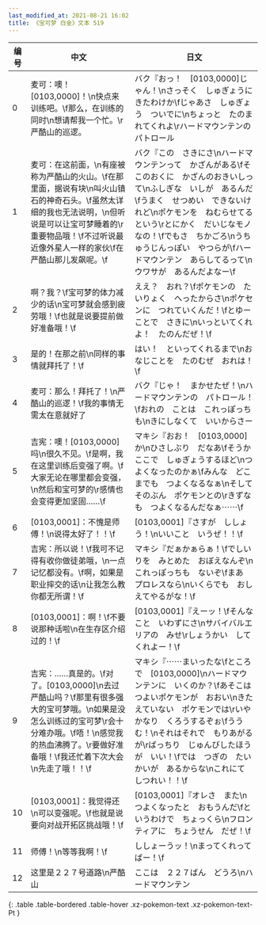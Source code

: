 ```yaml
---
last_modified_at: 2021-08-21 16:02
title: 《宝可梦 白金》文本 519
---
```

| 编号 | 中文 | 日文 |
| ---- | ---- | ---- |
| 0 | 麦可：噢！[0103,0000]！\n快点来训练吧。\f那么，在训练的同时\n想请帮我一个忙。\r严酷山的巡逻。 | バク『おっ！　[0103,0000]じゃん！\nさっそく　しゅぎょうに　きたわけか\fじゃあさ　しゅぎょう　ついでに\nちょっと　たのまれてくれよ\rハードマウンテンの　パトロール |
| 1 | 麦可：在这前面，\n有座被称为严酷山的火山。\f在那里面，据说有块\n叫火山镇石的神奇石头。\f虽然太详细的我也无法说明，\n但听说是可以让宝可梦睡着的\r重要物品哦！\f不过听说最近像外星人一样的家伙\f在严酷山那儿发飙呢。\f | バク『この　さきにさ\nハードマウンテンって　かざんがある\fそこのおくに　かざんのおきいしって\nふしぎな　いしが　あるんだ\fうまく　せつめい　できないけれど\nポケモンを　ねむらせてる　という\rとにかく　だいじなモノ　なの！\fでもさ　ちかごろ\nうちゅうじんっぽい　やつらが\fハードマウンテン　あらしてるって\nウワサが　あるんだよなー\f |
| 2 | 啊？我？\f宝可梦的体力减少的话\n宝可梦就会感到疲劳哦！\f也就是说要提前做好准备哦！\f | ええ？　おれ？\fポケモンの　たいりょく　へったからさ\nポケセンに　つれていくんだ！\fとゆーことで　さきに\nいっといてくれよ！　たのんだぜ！\f |
| 3 | 是的！在那之前\n同样的事情就拜托了！\f | はい！　といってくれるまで\nおなじことを　たのむぜ　おれは！\f |
| 4 | 麦可：那么！拜托了！\n严酷山的巡逻！\f我的事情无需太在意就好了 | バク『じゃ！　まかせたぜ！\nハードマウンテンの　パトロール！\fおれの　ことは　これっぽっちも\nきにしなくて　いいからさー |
| 5 | 吉宪：噢！[0103,0000]吗\n很久不见。\f是啊，我在这里训练后变强了啊。\f大家无论在哪里都会变强，\n然后和宝可梦的\r感情也会变得更加坚固……\f | マキシ『おお！　[0103,0000]か\nひさしぶり　だなあ\fそうか　ここで　しゅぎょうするほど\nつよくなったのかぁ\fみんな　どこまでも　つよくなるなぁ\nそして　そのぶん　ポケモンとの\rきずなも　つよくなるんだなぁ⋯⋯\f |
| 6 | [0103,0001]：不愧是师傅！\n说得太好了！！\f | [0103,0001]『さすが　ししょう！\nいいこと　いうぜ！！\f |
| 7 | 吉宪：所以说！\f我可不记得有收你做徒弟哦，\n一点记忆都没有。\f啊，如果是职业摔交的话\n让我怎么教你都无所谓！\f | マキシ『だぁかぁらぁ！\fでしいりを　みとめた　おぼえなんぞ\nこれっぽっちも　ないぞ\fまあ　プロレスなら\nいくらでも　おしえてやるがな！\f |
| 8 | [0103,0001]：啊！\f不要说那种话啦\n在生存区介绍过的！\f | [0103,0001]『えーッ！\fそんなこと　いわずにさ\nサバイバルエリアの　みせ\rしょうかい　してくれよー！\f |
| 9 | 吉宪：……真是的。\f对了。[0103,0000]\n去过严酷山吗？\f那里有很多强大的宝可梦哦。\n如果是没怎么训练过的宝可梦\r会十分难办哦。\f唔！\n感觉我的热血沸腾了。\r要做好准备哦！\f我还忙着下次大会\n先走了哦！！\f | マキシ『⋯⋯まいったな\fところで　[0103,0000]\nハードマウンテンに　いくのか？\fあそこは　つよいポケモンが　おおい\nきたえていない　ポケモンでは\rいや　かなり　くろうするぞぉ\fううむ！\nそれはそれで　もりあがるが\rばっちり　じゅんびしたほうが　いい！\fでは　つぎの　たいかいが　あるからな\nこれにて　しつれい！！\f |
| 10 | [0103,0001]：我觉得还\n可以变强呢。\f也就是说要向对战开拓区挑战哦！\f | [0103,0001]『オレさ　また\nつよくなったと　おもうんだ\fというわけで　ちょっくら\nフロンティアに　ちょうせん　だぜ！\f |
| 11 | 师傅！\n等等我啊！\f | ししょーうッ！\nまってくれってばー！\f |
| 12 | 这里是２２７号道路\n严酷山 | ここは　２２７ばん　どうろ\nハードマウンテン |
{: .table .table-bordered .table-hover .xz-pokemon-text .xz-pokemon-text-Pt }